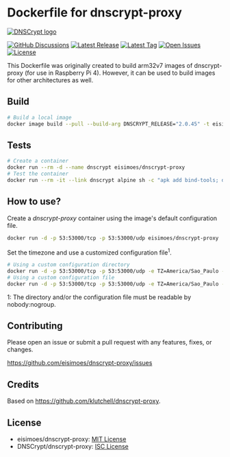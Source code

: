 # Dockerfile for dnscrypt-proxy

[![DNSCrypt logo](https://user-images.githubusercontent.com/31744379/127190173-92056864-f7d6-41fa-8888-cc6ab591c24b.png)](https://github.com/eisimoes/dnscrypt-proxy)

[![GitHub Discussions](https://badgen.net/badge/GitHub/Discussions?color=blue&icon=github)](https://github.com/eisimoes/dnscrypt-proxy/discussions)
[![Latest Release](https://badgen.net/github/release/eisimoes/dnscrypt-proxy?color=blue&label=Latest%20Release)](https://github.com/eisimoes/dnscrypt-proxy/releases)
[![Latest Tag](https://badgen.net/github/tag/eisimoes/dnscrypt-proxy?color=blue&label=Latest%20Tag)](https://github.com/eisimoes/dnscrypt-proxy/tags)
[![Open Issues](https://badgen.net/github/open-issues/eisimoes/dnscrypt-proxy?color=blue&label=Open%20Issues)](https://github.com/eisimoes/dnscrypt-proxy/issues)
[![License](https://badgen.net/github/license/eisimoes/dnscrypt-proxy?color=blue&label=License)](https://github.com/eisimoes/dnscrypt-proxy/blob/master/LICENSE)


This Dockerfile was originally created to build arm32v7 images of dnscrypt-proxy (for use in Raspberry Pi 4). However, it can be used to build images for other architectures as well.

## Build

```bash
# Build a local image
docker image build --pull --build-arg DNSCRYPT_RELEASE="2.0.45" -t eisimoes/dnscrypt-proxy:2.0.45 .
```

## Tests

```bash
# Create a container
docker run --rm -d --name dnscrypt eisimoes/dnscrypt-proxy
# Test the container
docker run --rm -it --link dnscrypt alpine sh -c "apk add bind-tools; dig +dnssec -p 53000 dnscrypt.info @dnscrypt"
```

## How to use?

Create a *dnscrypt-proxy* container using the image's default configuration file.

```bash
docker run -d -p 53:53000/tcp -p 53:53000/udp eisimoes/dnscrypt-proxy
```

Set the timezone and use a customized configuration file<sup>1</sup>.

```bash
# Using a custom configuration directory
docker run -d -p 53:53000/tcp -p 53:53000/udp -e TZ=America/Sao_Paulo -v /path/to/config/:/etc/dnscrypt-proxy/ eisimoes/dnscrypt-proxy
# Using a custom configuration file
docker run -d -p 53:53000/tcp -p 53:53000/udp -e TZ=America/Sao_Paulo -v /path/to/config/file:/etc/dnscrypt-proxy/dnscrypt-proxy.toml eisimoes/dnscrypt-proxy
```
1: The directory and/or the configuration file must be readable by nobody:nogroup.

## Contributing

Please open an issue or submit a pull request with any features, fixes, or changes.

<https://github.com/eisimoes/dnscrypt-proxy/issues>

## Credits

Based on <https://github.com/klutchell/dnscrypt-proxy>.

## License

- eisimoes/dnscrypt-proxy: [MIT License](./LICENSE)
- DNSCrypt/dnscrypt-proxy: [ISC License](https://github.com/DNSCrypt/dnscrypt-proxy/blob/master/LICENSE)
